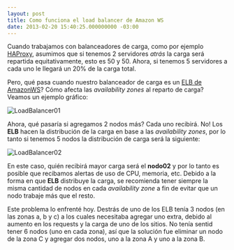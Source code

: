 ```yaml
---
layout: post
title: Como funciona el load balancer de Amazon WS
date: 2013-02-20 15:40:25.000000000 -03:00
---
```

Cuando trabajamos con balanceadores de carga, como por ejemplo [HAProxy](http://haproxy.1wt.eu/), asumimos que si tenemos 2 servidores _atrás_ la carga será repartida equitativamente, esto es 50 y 50. Ahora, si tenemos 5 servidores a cada uno le llegará un 20% de la carga total.

Pero, qué pasa cuando nuestro balanceador de carga es un [ELB de AmazonWS](http://aws.amazon.com/elasticloadbalancing/)? Cómo afecta las _availability zones_ al reparto de carga? Veamos un ejemplo gráfico:

![LoadBalancer01](/images/loadbalancer01.png)

Ahora, qué pasaría si agregamos 2 nodos más? Cada uno recibirá. No! Los **ELB** hacen la distribución de la carga en base a las _availability zones_, por lo tanto si tenemos 5 nodos la distribución de carga será la siguiente:

![LoadBalancer02](/images/loadbalancer02.png)

En este caso, quién recibirá mayor carga será el **nodo02** y por lo tanto es posible que recibamos alertas de uso de CPU, memoria, etc. Debido a la forma en que **ELB** distribuye la carga, se recomienda tener siempre la misma cantidad de nodos en cada _availability zone_ a fin de evitar que un nodo trabaje más que el resto.

Este problema lo enfrenté hoy. Destrás de uno de los ELB tenía 3 nodos (en las zonas a, b y c) a los cuales necesitaba agregar uno extra, debido al aumento en los requests y la carga de uno de los sitios. No tenía sentid tener 6 nodos (uno en cada zona), así que la solución fue eliminar un nodo de la zona C y agregar dos nodos, uno a la zona A y uno a la zona B.

